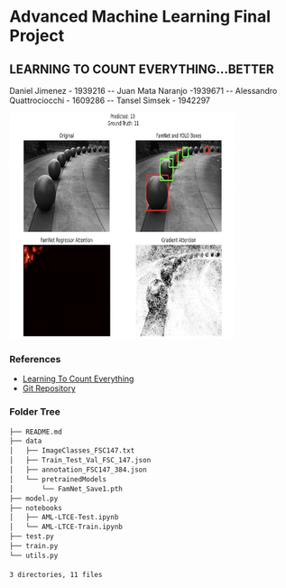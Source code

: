 # Advanced Machine Learning Final Project
## LEARNING TO COUNT EVERYTHING...BETTER
Daniel Jimenez - 1939216 -- Juan Mata Naranjo -1939671 -- Alessandro Quattrociocchi - 1609286 -- Tansel Simsek - 1942297


<img src="https://github.com/AMLSapienza/Final_Project/blob/main/data/img_show.png" alt="drawing" width="400" height='400'/>


### References
- [Learning To Count Everything](https://openaccess.thecvf.com/content/CVPR2021/papers/Ranjan_Learning_To_Count_Everything_CVPR_2021_paper.pdf)
- [Git Repository](https://github.com/cvlab-stonybrook/LearningToCountEverything)

### Folder Tree
```bash
├── README.md
├── data
│   ├── ImageClasses_FSC147.txt
│   ├── Train_Test_Val_FSC_147.json
│   ├── annotation_FSC147_384.json
│   └── pretrainedModels
│       └── FamNet_Save1.pth
├── model.py
├── notebooks
│   ├── AML-LTCE-Test.ipynb
│   └── AML-LTCE-Train.ipynb
├── test.py
├── train.py
└── utils.py

3 directories, 11 files
```

